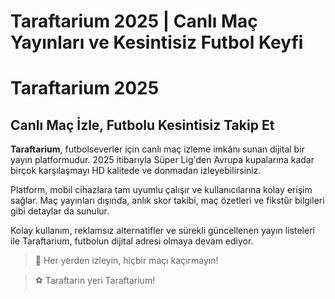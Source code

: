 # Taraftarium 2025 | Canlı Maç Yayınları ve Kesintisiz Futbol Keyfi

# Taraftarium 2025  
## Canlı Maç İzle, Futbolu Kesintisiz Takip Et  

**Taraftarium**, futbolseverler için canlı maç izleme imkânı sunan dijital bir yayın platformudur. 2025 itibarıyla Süper Lig'den Avrupa kupalarına kadar birçok karşılaşmayı HD kalitede ve donmadan izleyebilirsiniz.  

Platform, mobil cihazlara tam uyumlu çalışır ve kullanıcılarına kolay erişim sağlar. Maç yayınları dışında, anlık skor takibi, maç özetleri ve fikstür bilgileri gibi detaylar da sunulur.  

Kolay kullanım, reklamsız alternatifler ve sürekli güncellenen yayın listeleri ile Taraftarium, futbolun dijital adresi olmaya devam ediyor.

> 📱 Her yerden izleyin, hiçbir maçı kaçırmayın!

> ⚽ Taraftarın yeri Taraftarium!
